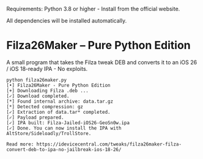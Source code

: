 Requirements: Python 3.8 or higher - Install from the official website.

All dependencies will be installed automatically.
# Filza26Maker – Pure Python Edition
A small program that takes the Filza tweak DEB and converts it to an iOS 26 / iOS 18-ready IPA - No exploits.

```
python filza26maker.py
[•] Filza26Maker - Pure Python Edition
[+] Downloading Filza .deb ...
[✓] Download completed.
[*] Found internal archive: data.tar.gz
[*] Detected compression: gz
[✓] Extraction of data.tar* completed.
[✓] Payload prepared.
[✓] IPA built: Filza-Jailed-iOS26-GeoSn0w.ipa
[✓] Done. You can now install the IPA with AltStore/Sideloadly/TrollStore.

Read more: https://idevicecentral.com/tweaks/filza26maker-filza-convert-deb-to-ipa-no-jailbreak-ios-18-26/
